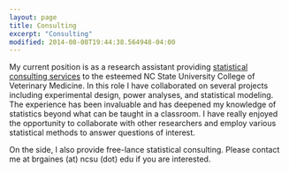 ```yaml
---
layout: page
title: Consulting
excerpt: "Consulting"
modified: 2014-08-08T19:44:38.564948-04:00
---
```


My current position is as a research assistant providing [statistical consulting services](http://www.cvm.ncsu.edu/ccmtr/ss.html) to the esteemed NC State University College of Veterinary Medicine.  In this role I have collaborated on several projects including experimental design, power analyses, and statistical modeling.  The experience has been invaluable and has deepened my knowledge of statistics beyond what can be taught in a classroom.  I have really enjoyed the opportunity to collaborate with other researchers and employ various statistical methods to answer questions of interest.  

On the side, I also provide free-lance statistical consulting.  Please contact me at brgaines (at) ncsu (dot) edu if you are interested.




